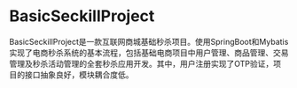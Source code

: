 # BasicSeckillProject
BasicSeckillProject是一款互联网商城基础秒杀项目。使用SpringBoot和Mybatis实现了电商秒杀系统的基本流程，包括基础电商项目中用户管理、商品管理、交易管理及秒杀活动管理的全套秒杀应用开发。其中，用户注册实现了OTP验证，项目的接口抽象良好，模块耦合度低。
